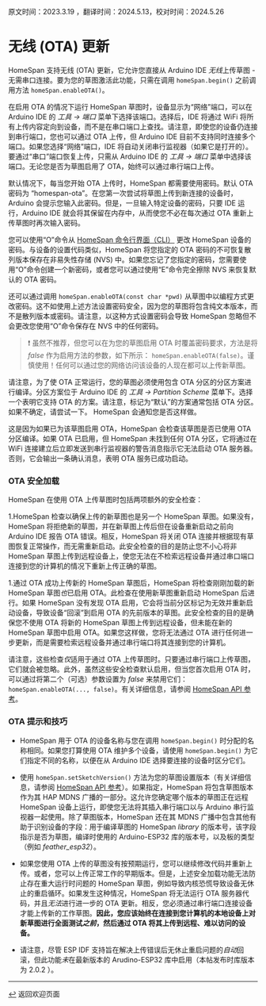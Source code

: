 原文时间：2023.3.19 ，翻译时间：2024.5.13，校对时间：2024.5.26

# 无线 (OTA) 更新

HomeSpan 支持无线 (OTA) 更新，它允许您直接从 Arduino IDE *无线*上传草图 - 无需串口连接。要为您的草图激活此功能，只需在调用 `homeSpan.begin()` 之前调用方法 `homeSpan.enableOTA()`。

在启用 OTA 的情况下运行 HomeSpan 草图时，设备显示为“网络”端口，可以在 Arduino IDE 的 *工具 → 端口* 菜单下选择该端口。选择后，IDE 将通过 WiFi 将所有上传内容定向到设备，而不是在串口端口上查找。请注意，即使您的设备仍连接到串行端口，您也可以通过 OTA 上传，但 Arduino IDE 目前不支持同时连接多个端口。如果您选择“网络”端口，IDE 将自动关闭串行监视器（如果它是打开的）。要通过“串口”端口恢复上传，只需从 Arduino IDE 的 *工具 → 端口* 菜单中选择该端口。无论您是否为草图启用了 OTA，始终可以通过串行端口上传。

默认情况下，每当您开始 OTA 上传时，HomeSpan 都需要使用密码。默认 OTA 密码为 “homespan-ota”。在您第一次尝试将草图上传到新连接的设备时，Arduino 会提示您输入此密码。但是，一旦输入特定设备的密码，只要 IDE 运行，Arduino IDE 就会将其保留在内存中，从而使您不必在每次通过 OTA 重新上传草图时再次输入密码。

您可以使用“O”命令从 [HomeSpan 命令行界面（CLI）](docs/CLI.md) 更改 HomeSpan 设备的密码。与设备的设置代码类似，HomeSpan 将您指定的 OTA 密码的不可恢复散列版本保存在非易失性存储 (NVS) 中。如果您忘记了您指定的密码，您需要使用“O”命令创建一个新密码，或者您可以通过使用“E”命令完全擦除 NVS 来恢复默认的 OTA 密码。

还可以通过调用 `homeSpan.enableOTA(const char *pwd)` 从草图中以编程方式更改密码。这不如使用上述方法设置密码安全，因为您的草图将包含纯文本版本，而不是散列版本或密码。请注意，以这种方式设置密码会导致 HomeSpan 忽略但不会更改您使用“O”命令保存在 NVS 中的任何密码。

> :exclamation: 虽然不推荐，但您可以在为您的草图启用 OTA 时覆盖密码要求，方法是将 *false* 作为启用方法的参数，如下所示： `homeSpan.enableOTA(false)`。谨慎使用！任何可以通过您的网络访问该设备的人现在都可以上传新草图。

请注意，为了使 OTA 正常运行，您的草图必须使用包含 OTA 分区的分区方案进行编译。分区方案位于 Arduino IDE 的 *工具 → Partition Scheme* 菜单下。选择一个表明它支持 OTA 的方案。请注意，标记为“默认”的方案通常包括 OTA 分区。如果不确定，请尝试一下。 HomeSpan 会通知您是否这样做。

这是因为如果已为该草图启用 OTA，HomeSpan 会检查该草图是否已使用 OTA 分区编译。如果 OTA 已启用，但 HomeSpan 未找到任何 OTA 分区，它将通过在 WiFi 连接建立后立即发送到串行监视器的警告消息指示它无法启动 OTA 服务器。否则，它会输出一条确认消息，表明 OTA 服务已成功启动。

### OTA 安全加载

HomeSpan 在使用 OTA 上传草图时包括两项额外的安全检查：

1.HomeSpan 检查以确保上传的新草图也是另一个 HomeSpan 草图。如果没有，HomeSpan 将拒绝新的草图，并在新草图上传后但在设备重新启动之前向 Arduino IDE 报告 OTA 错误。相反，HomeSpan 将关闭 OTA 连接并根据现有草图恢复正常操作，而无需重新启动。此安全检查的目的是防止您不小心将非 HomeSpan 草图上传到远程设备上，使您无法在不检索远程设备并通过串口端口连接到您的计算机的情况下重新上传正确的草图。

1.通过 OTA 成功上传新的 HomeSpan 草图后，HomeSpan 将检查刚刚加载的新 HomeSpan 草图*也*已启用 OTA。此检查在使用新草图重新启动 HomeSpan 后进行。如果 HomeSpan 没有发现 OTA 启用，它会将当前分区标记为无效并重新启动设备，导致设备“回滚”到启用 OTA 的先前版本的草图。此安全检查的目的是确保您不使用 OTA 将新的 HomeSpan 草图上传到远程设备，但未能在新的 HomeSpan 草图中启用 OTA。如果您这样做，您将无法通过 OTA 进行任何进一步更新，而是需要检索远程设备并通过串行端口将其连接到您的计算机。

请注意，这些检查*仅*适用于通过 OTA 上传草图时。只要通过串行端口上传草图，它们就会被忽略。此外，虽然这些安全检查默认启用，但当您首次启用 OTA 时，可以通过将第二个（可选）参数设置为 *false* 来禁用它们： `homeSpan.enableOTA(..., false)`。有关详细信息，请参阅 [HomeSpan API 参考](docs/Reference.md)。

### OTA 提示和技巧

* HomeSpan 用于 OTA 的设备名称与您在调用 `homeSpan.begin()` 时分配的名称相同。如果您打算使用 OTA 维护多个设备，请使用 `homeSpan.begin()` 为它们指定不同的名称，以便在从 Arduino IDE 选择要连接的设备时区分它们。

* 使用 `homeSpan.setSketchVersion()` 方法为您的草图设置版本（有关详细信息，请参阅 [HomeSpan API 参考](docs/Reference.md)）。如果指定，HomeSpan 将包含草图版本作为其 HAP MDNS 广播的一部分。这允许您确定哪个版本的草图正在远程 HomeSpan 设备上运行，即使您无法将其插入串行端口以与 Arduino 串行监视器一起使用。除了草图版本，HomeSpan 还在其 MDNS 广播中包含其他有助于识别设备的字段：用于编译草图的 HomeSpan *library* 的版本号，该字段指示是否为草图，编译时使用的 Arduino-ESP32 库的版本号，以及板的类型（例如 *feather_esp32*）。

* 如果您使用 OTA 上传的草图没有按预期运行，您可以继续修改代码并重新上传。或者，您可以上传正常工作的早期版本。但是，上述安全加载功能无法防止存在重大运行时问题的 HomeSpan 草图，例如导致内核恐慌导致设备无休止的重启循环。如果发生这种情况，HomeSpan 将无法运行 OTA 服务器代码，并且*无法*进行进一步的 OTA 更新。相反，您必须通过串行端口连接设备才能上传新的工作草图。**因此，您应该始终在连接到您计算机的本地设备上对新草图进行全面测试*之前*，然后通过 OTA 将其上传到远程、难以访问的设备。**

* 请注意，尽管 ESP IDF 支持旨在解决上传错误后无休止重启问题的*自动*回滚，但此功能*未*在最新版本的 Arudino-ESP32 库中启用（本帖发布时库版本为 2.0.2 ）。

---

[↩️](../README.md) 返回欢迎页面


